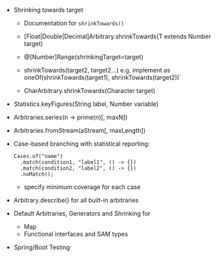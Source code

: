 - Shrinking towards target

    - Documentation for `shrinkTowards()`
    
    - [Float|Double|Decimal]Arbitrary.shrinkTowards(T extends Number target)
    
    - @[Number]Range(shrinkingTarget=target)

    - shrinkTowards(target2, target2...) 
      e.g. implement as oneOf(shrinkTowards(target1), shrinkTowards(target2))`

    - CharArbitrary.shrinkTowards(Character target)
    
- Statistics.keyFigures(String label, Number variable)

- Arbitraries.series(n -> prime(n)[, maxN])

- Arbitraries.fromStream(aStream[, maxLength])

- Case-based branching with statistical reporting:

  ```
  Cases.of("name")
    .match(condition1, "label1", () -> {})
    .match(condition2, "label2", () -> {})
    .noMatch();
  ``` 
  
  - specify minimum coverage for each case
  
- Arbitrary.describe() for all built-in arbitraries

- Default Arbitraries, Generators and Shrinking for
  - Map
  - Functional interfaces and SAM types

- Spring/Boot Testing

